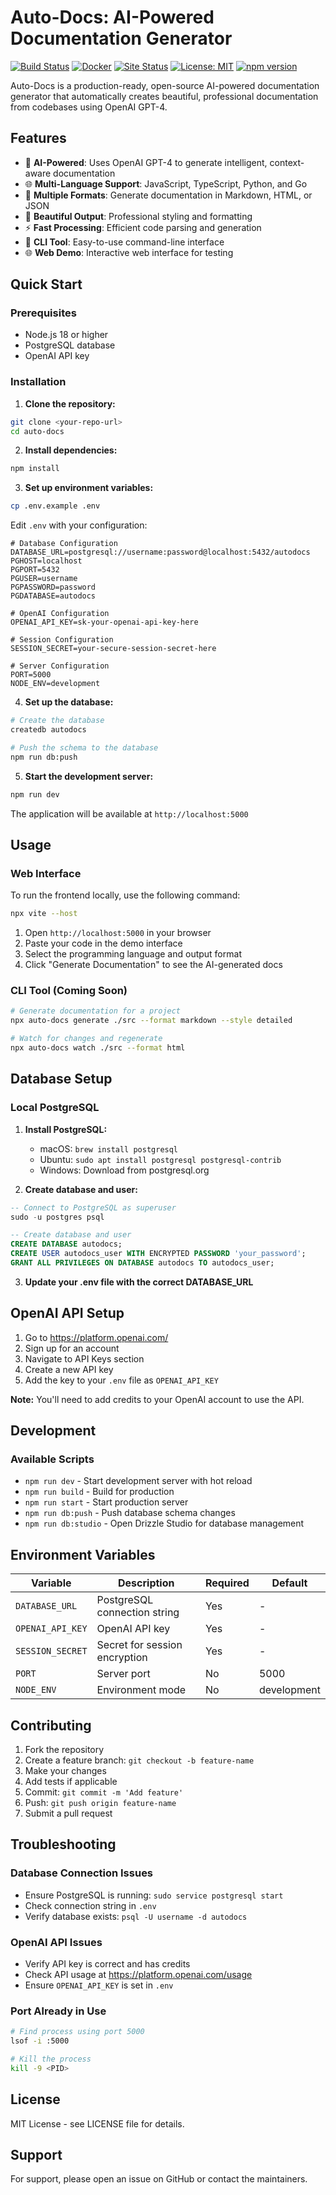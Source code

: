 # Auto-Docs: AI-Powered Documentation Generator

[![Build Status](https://img.shields.io/github/actions/workflow/status/yourusername/yourrepo/ci.yml?branch=main&style=flat-square)](https://github.com/yourusername/yourrepo/actions)
[![Docker](https://img.shields.io/docker/pulls/yourdockerhubuser/yourimage?style=flat-square)](https://hub.docker.com/r/yourdockerhubuser/yourimage)
[![Site Status](https://img.shields.io/website-up-down-green-red/http/yourwebsite.com.svg?style=flat-square)](http://yourwebsite.com)
[![License: MIT](https://img.shields.io/badge/License-MIT-yellow.svg?style=flat-square)](https://opensource.org/licenses/MIT)
[![npm version](https://img.shields.io/npm/v/your-package-name?style=flat-square)](https://www.npmjs.com/package/your-package-name)

Auto-Docs is a production-ready, open-source AI-powered documentation generator that automatically creates beautiful, professional documentation from codebases using OpenAI GPT-4.

## Features

- 🤖 **AI-Powered**: Uses OpenAI GPT-4 to generate intelligent, context-aware documentation
- 🌐 **Multi-Language Support**: JavaScript, TypeScript, Python, and Go
- 📄 **Multiple Formats**: Generate documentation in Markdown, HTML, or JSON
- 🎨 **Beautiful Output**: Professional styling and formatting
- ⚡ **Fast Processing**: Efficient code parsing and generation
- 🔧 **CLI Tool**: Easy-to-use command-line interface
- 🌐 **Web Demo**: Interactive web interface for testing

## Quick Start

### Prerequisites

- Node.js 18 or higher
- PostgreSQL database
- OpenAI API key

### Installation

1. **Clone the repository:**
```bash
git clone <your-repo-url>
cd auto-docs
```

2. **Install dependencies:**
```bash
npm install
```

3. **Set up environment variables:**
```bash
cp .env.example .env
```

Edit `.env` with your configuration:
```env
# Database Configuration
DATABASE_URL=postgresql://username:password@localhost:5432/autodocs
PGHOST=localhost
PGPORT=5432
PGUSER=username
PGPASSWORD=password
PGDATABASE=autodocs

# OpenAI Configuration
OPENAI_API_KEY=sk-your-openai-api-key-here

# Session Configuration
SESSION_SECRET=your-secure-session-secret-here

# Server Configuration
PORT=5000
NODE_ENV=development
```

4. **Set up the database:**
```bash
# Create the database
createdb autodocs

# Push the schema to the database
npm run db:push
```

5. **Start the development server:**
```bash
npm run dev
```

The application will be available at `http://localhost:5000`

## Usage

### Web Interface

To run the frontend locally, use the following command:
```bash
npx vite --host
```

1. Open `http://localhost:5000` in your browser
2. Paste your code in the demo interface
3. Select the programming language and output format
4. Click "Generate Documentation" to see the AI-generated docs

### CLI Tool (Coming Soon)

```bash
# Generate documentation for a project
npx auto-docs generate ./src --format markdown --style detailed

# Watch for changes and regenerate
npx auto-docs watch ./src --format html
```

## Database Setup

### Local PostgreSQL

1. **Install PostgreSQL:**
   - macOS: `brew install postgresql`
   - Ubuntu: `sudo apt install postgresql postgresql-contrib`
   - Windows: Download from postgresql.org

2. **Create database and user:**
```sql
-- Connect to PostgreSQL as superuser
sudo -u postgres psql

-- Create database and user
CREATE DATABASE autodocs;
CREATE USER autodocs_user WITH ENCRYPTED PASSWORD 'your_password';
GRANT ALL PRIVILEGES ON DATABASE autodocs TO autodocs_user;
```

3. **Update your .env file with the correct DATABASE_URL**

## OpenAI API Setup

1. Go to https://platform.openai.com/
2. Sign up for an account
3. Navigate to API Keys section
4. Create a new API key
5. Add the key to your `.env` file as `OPENAI_API_KEY`

**Note:** You'll need to add credits to your OpenAI account to use the API.

## Development

### Available Scripts

- `npm run dev` - Start development server with hot reload
- `npm run build` - Build for production
- `npm run start` - Start production server
- `npm run db:push` - Push database schema changes
- `npm run db:studio` - Open Drizzle Studio for database management

## Environment Variables

| Variable | Description | Required | Default |
|----------|-------------|----------|---------|
| `DATABASE_URL` | PostgreSQL connection string | Yes | - |
| `OPENAI_API_KEY` | OpenAI API key | Yes | - |
| `SESSION_SECRET` | Secret for session encryption | Yes | - |
| `PORT` | Server port | No | 5000 |
| `NODE_ENV` | Environment mode | No | development |

## Contributing

1. Fork the repository
2. Create a feature branch: `git checkout -b feature-name`
3. Make your changes
4. Add tests if applicable
5. Commit: `git commit -m 'Add feature'`
6. Push: `git push origin feature-name`
7. Submit a pull request

## Troubleshooting

### Database Connection Issues

- Ensure PostgreSQL is running: `sudo service postgresql start`
- Check connection string in `.env`
- Verify database exists: `psql -U username -d autodocs`

### OpenAI API Issues

- Verify API key is correct and has credits
- Check API usage at https://platform.openai.com/usage
- Ensure `OPENAI_API_KEY` is set in `.env`

### Port Already in Use

```bash
# Find process using port 5000
lsof -i :5000

# Kill the process
kill -9 <PID>
```

## License

MIT License - see LICENSE file for details.

## Support

For support, please open an issue on GitHub or contact the maintainers.
